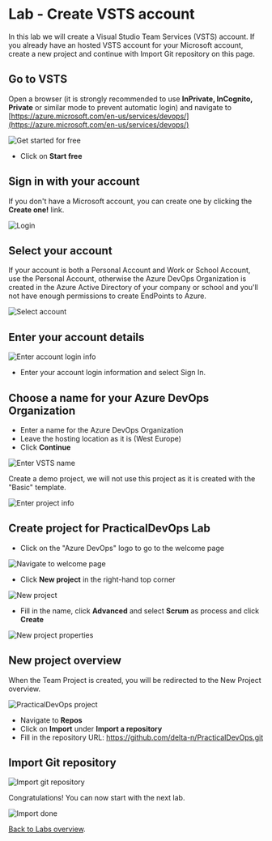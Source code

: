 # Lab - Create VSTS account

In this lab we will create a Visual Studio Team Services (VSTS) account.
If you already have an hosted VSTS account for your Microsoft account, create a new project and continue with Import Git repository on this page.

## Go to VSTS

Open a browser (it is strongly recommended to use **InPrivate, InCognito, Private** or similar mode to prevent automatic login) and navigate to [https://azure.microsoft.com/en-us/services/devops/](https://azure.microsoft.com/en-us/services/devops/)

![Get started for free](<media/VSTS-getstartedforfree.png>)

- Click on **Start free**

## Sign in with your account

If you don't have a Microsoft account, you can create one by clicking the **Create one!** link.

![Login](<media/VSTS-login.png>)

## Select your account

If your account is both a Personal Account and Work or School Account, use the Personal Account, otherwise the Azure DevOps Organization is created in the Azure Active Directory of your company or school and you'll not have enough permissions to create EndPoints to Azure.

![Select account](<media/VSTS-selectaccount.png>)

## Enter your account details

![Enter account login info](<media/VSTS-signindialog.png>)

- Enter your account login information and select Sign In.

## Choose a name for your Azure DevOps Organization

- Enter a name for the Azure DevOps Organization
- Leave the hosting location as it is (West Europe)
- Click **Continue**

![Enter VSTS name](<media/VSTS-createinstance.png>)

Create a demo project, we will not use this project as it is created with the "Basic" template.

![Enter project info](<media/VSTS-changedetails.png>)

## Create project for PracticalDevOps Lab

- Click on the "Azure DevOps" logo to go to the welcome page

![Navigate to welcome page](<media/VSTS-home.png>)

- Click **New project** in the right-hand top corner

![New project](<media/VSTS-newproject.png>)

- Fill in the name, click **Advanced** and select **Scrum** as process and click **Create**

![New project properties](<media/VSTS-newprojectproperties.png>)

## New project overview

When the Team Project is created, you will be redirected to the New Project overview.

![PracticalDevOps project](<media/VSTS-teamproject.png>)

- Navigate to **Repos**
- Click on **Import** under **Import a repository**
- Fill in the repository URL: https://github.com/delta-n/PracticalDevOps.git 

## Import Git repository

![Import git repository](<media/VSTS-importgithub.png>)

Congratulations! You can now start with the next lab.

![Import done](<media/VSTS-done.png>)

[Back to Labs overview](../../Readme.md).
